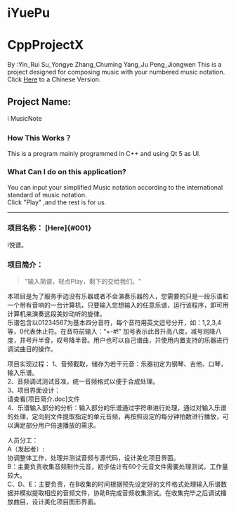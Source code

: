 # iYuePu
# CppProjectX
By :Yin_Rui Su_Yongye Zhang_Chuming Yang_Ju Peng_Jiongwen 
This is a project designed for composing music with your numbered music notation.  
Click [Here](#001) to a Chinese Version.   

## Project Name:  
i MusicNote  
### How This Works？
This is a program mainly programmed in C++ and using Qt 5 as UI.  
### What Can I do on this application?
You can input your simplified Music notation according to the international standard of music notation.  
Click "Play" ,and the rest is for us.  
 
-------


### 项目名称： [Here]{#001} 
i悦谱。  
### 项目简介：

> "输入简谱，轻点Play，剩下的交给我们。"

本项目是为了服务手边没有乐器或者不会演奏乐器的人，您需要的只是一段乐谱和一个带有音响的一台计算机，只要输入您想输入的任意乐谱，运行该程序，即可用计算机来演奏这段美妙动听的旋律。  
乐谱包含以01234567为基本四分音符，每个音符用英文逗号分开，如：1,2,3,4等，0代表休止符。在音符前输入：“+-#!” 加号表示此音升高八度，减号则降八度，井号升半音，叹号降半音。用户也可以自己谱曲，并使用内置支持的乐器进行调试曲目的操作。  

项目实现过程：
1、音频截取，储存为若干元音：乐器初定为钢琴、吉他、口琴，输入乐谱。  
2、音频调试测试音准，统一音频格式以便于合成处理。  
3、项目界面设计：    
请查看[项目简介.doc]文件  
4、乐谱输入部分的分析：输入部分的乐谱通过字符串进行处理，通过对输入乐谱的处理，定向到文件提取指定的单元音频，再按照设定的每分钟拍数进行播放，可以满足部分用户倍速播放的需求。  
  
人员分工：  
A（发起者）:  
协调整体工作，处理并测试音频与源代码，设计美化项目界面。    
B：主要负责收集音频制作元音，初步估计有60个元音文件需要处理测试，工作量较大。  
C、D、E：主要负责，在B收集的时间根据预先设定好的文件格式处理输入乐谱数据并模拟提取相应的音频文件，协助B完成音频收集测试。在收集完毕之后调试播放曲目，设计美化项目图形界面。  
